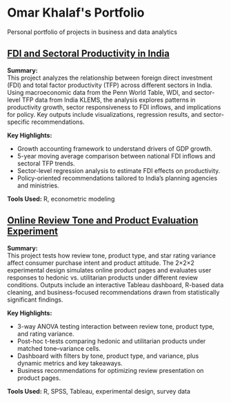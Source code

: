# Omar Khalaf's Portfolio
Personal portfolio of projects in business and data analytics

## [FDI and Sectoral Productivity in India](https://github.com/okhalaf123/fdi-and-sectoral-productivity-india)

**Summary:**  
This project analyzes the relationship between foreign direct investment (FDI) and total factor productivity (TFP) across different sectors in India. Using macroeconomic data from the Penn World Table, WDI, and sector-level TFP data from India KLEMS, the analysis explores patterns in productivity growth, sector responsiveness to FDI inflows, and implications for policy. Key outputs include visualizations, regression results, and sector-specific recommendations.

**Key Highlights:**
- Growth accounting framework to understand drivers of GDP growth.
- 5-year moving average comparison between national FDI inflows and sectoral TFP trends.
- Sector-level regression analysis to estimate FDI effects on productivity.
- Policy-oriented recommendations tailored to India’s planning agencies and ministries.

**Tools Used:** R, econometric modeling

## [Online Review Tone and Product Evaluation Experiment](https://github.com/okhalaf123/sura-online-reviews-experiment)

**Summary:**  
This project tests how review tone, product type, and star rating variance affect consumer purchase intent and product attitude. The 2×2×2 experimental design simulates online product pages and evaluates user responses to hedonic vs. utilitarian products under different review conditions. Outputs include an interactive Tableau dashboard, R-based data cleaning, and business-focused recommendations drawn from statistically significant findings.

**Key Highlights:**
- 3-way ANOVA testing interaction between review tone, product type, and rating variance.
- Post-hoc t-tests comparing hedonic and utilitarian products under matched tone–variance cells.
- Dashboard with filters by tone, product type, and variance, plus dynamic metrics and key takeaways.
- Business recommendations for optimizing review presentation on product pages.

**Tools Used:** R, SPSS, Tableau, experimental design, survey data
